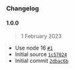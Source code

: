 ### Changelog

#### 1.0.0

> 1 February 2023

- Use node 16 [`#1`](https://github.com/isotoma/eks-nodegroup-asg-tags-cdk/pull/1)
- Initial source [`1c57024`](https://github.com/isotoma/eks-nodegroup-asg-tags-cdk/commit/1c570242767ca1699d7fff22ca463a163772b5e4)
- Initial commit [`2dbac6b`](https://github.com/isotoma/eks-nodegroup-asg-tags-cdk/commit/2dbac6b9e56ab07a02bcd6bac4f941a536822003)
